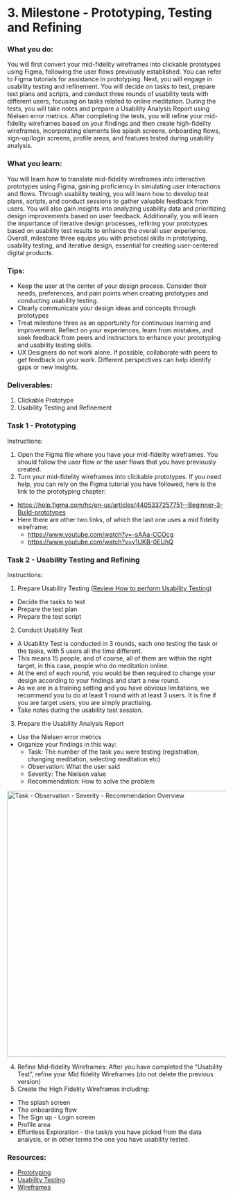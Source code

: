 # 3. Milestone - Prototyping, Testing and Refining

### What you do:

You will first convert your mid-fidelity wireframes into clickable prototypes using Figma, following the user flows previously established. You can refer to Figma tutorials for assistance in prototyping. Next, you will engage in usability testing and refinement. You will decide on tasks to test, prepare test plans and scripts, and conduct three rounds of usability tests with different users, focusing on tasks related to online meditation. During the tests, you will take notes and prepare a Usability Analysis Report using Nielsen error metrics. After completing the tests, you will refine your mid-fidelity wireframes based on your findings and then create high-fidelity wireframes, incorporating elements like splash screens, onboarding flows, sign-up/login screens, profile areas, and features tested during usability analysis.

### What you learn:

You will learn how to translate mid-fidelity wireframes into interactive prototypes using Figma, gaining proficiency in simulating user interactions and flows. Through usability testing, you will learn how to develop test plans, scripts, and conduct sessions to gather valuable feedback from users. You will also gain insights into analyzing usability data and prioritizing design improvements based on user feedback. Additionally, you will learn the importance of iterative design processes, refining your prototypes based on usability test results to enhance the overall user experience. Overall, milestone three equips you with practical skills in prototyping, usability testing, and iterative design, essential for creating user-centered digital products.

### Tips:

- Keep the user at the center of your design process. Consider their needs, preferences, and pain points when creating prototypes and conducting usability testing.
- Clearly communicate your design ideas and concepts through prototypes
- Treat milestone three as an opportunity for continuous learning and improvement. Reflect on your experiences, learn from mistakes, and seek feedback from peers and instructors to enhance your prototyping and usability testing skills.
- UX Designers do not work alone. If possible, collaborate with peers to get feedback on your work. Different perspectives can help identify gaps or new insights.

### Deliverables:

1. Clickable Prototype
2. Usability Testing and Refinement 

### Task 1 - Prototyping

Instructions:
1. Open the Figma file where you have your mid-fidelity wireframes. You should follow the user flow or the user flows that you have previously created. 
2. Turn your mid-fidelity wireframes into clickable prototypes. If you need help, you can rely on the Figma tutorial you have followed, here is the link to the prototyping chapter:
  - https://help.figma.com/hc/en-us/articles/4405337257751--Beginner-3-Build-prototypes
  - Here there are other two links, of which the last one uses a mid fidelity wireframe:
    - https://www.youtube.com/watch?v=-sAAa-CCOcg
    - https://www.youtube.com/watch?v=v1UKB-0EUhQ

### Task 2 - Usability Testing and Refining

Instructions:
1. Prepare Usability Testing ([Review How to perform Usability Testing](https://redi-school-1.gitbook.io/ux-ui-bootcamp/usability-test))
  - Decide the tasks to test
  - Prepare the test plan
  - Prepare the test script
2. Conduct Usability Test
  - A Usability Test is conducted in 3 rounds, each one testing the task or the tasks, with 5 users all the time different. 
  - This means 15 people, and of course, all of them are within the right target, in this case, people who do meditation online.
  - At the end of each round, you would be then required to change your design according to your findings and start a new round.
  - As we are in a training setting and you have obvious limitations, we recommend you to do at least 1 round with at least 3 users. It is fine if you are target users, you are simply practising.
  - Take notes during the usability test session.
3. Prepare the Usability Analysis Report
  - Use the Nielsen error metrics
  - Organize your findings in this way:
    - Task: The number of the task you were testing (registration, changing meditation, selecting meditation etc) 
    - Observation: What the user said
    - Severity: The Nielsen value
    - Recommendation: How to solve the problem
<img width="612" alt="Task - Observation - Severity - Recommendation Overview" src="https://github.com/ReDI-School/ux_ui_bootcamp/assets/51905839/808ba549-1a7a-4f99-b999-207ddb3dde8f">

4. Refine Mid-fidelity Wireframes: After you have completed the “Usability Test”, refine your Mid fidelity Wireframes (do not delete the previous version)
5. Create the High Fidelity Wireframes including:
  - The splash screen
  - The onboarding flow
  - The Sign up - Login screen
  - Profile area
  - Effortless Exploration - the task/s you have picked from the data analysis, or in other terms the one you have usability tested.


### Resources:

- [Prototyping](https://redi-school-1.gitbook.io/ux-ui-bootcamp/crafting/prototyping)
- [Usability Testing](https://redi-school-1.gitbook.io/ux-ui-bootcamp/usability-test)
- [Wireframes](https://redi-school-1.gitbook.io/ux-ui-bootcamp/crafting/wireframes)
